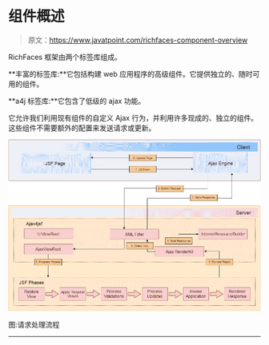 # 组件概述

> 原文：<https://www.javatpoint.com/richfaces-component-overview>

RichFaces 框架由两个标签库组成。

**丰富的标签库:**它包括构建 web 应用程序的高级组件。它提供独立的、随时可用的组件。

**a4j 标签库:**它包含了低级的 ajax 功能。

它允许我们利用现有组件的自定义 Ajax 行为，并利用许多现成的、独立的组件。这些组件不需要额外的配置来发送请求或更新。

![RichFaces Component overview 1](img/a5448d02254dd25d5a7d9abb3d4019eb.png)

图:请求处理流程

* * *